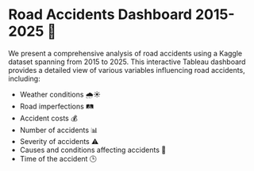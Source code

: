 # Road Accidents Dashboard 2015-2025 🚗

We present a comprehensive analysis of road accidents using a Kaggle dataset spanning from 2015 to 2025. This interactive Tableau dashboard provides a detailed view of various variables influencing road accidents, including:

- Weather conditions 🌧️☀️
- Road imperfections 🛤️
- Accident costs 💰
- Number of accidents 📊
- Severity of accidents ⚠️
- Causes and conditions affecting accidents 🚦
- Time of the accident 🕒
